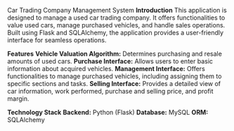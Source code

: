 Car Trading Company Management System
**Introduction**
This application is designed to manage a used car trading company. It offers functionalities to value used cars, manage purchased vehicles, and handle sales operations. Built using Flask and SQLAlchemy, the application provides a user-friendly interface for seamless operations.

**Features**
**Vehicle Valuation Algorithm:** Determines purchasing and resale amounts of used cars.
**Purchase Interface:** Allows users to enter basic information about acquired vehicles.
**Management Interface:** Offers functionalities to manage purchased vehicles, including assigning them to specific sections and tasks.
**Selling Interface:** Provides a detailed view of car information, work performed, purchase and selling price, and profit margin.

**Technology Stack**
**Backend:** Python (Flask)
**Database:** MySQL
**ORM:** SQLAlchemy
